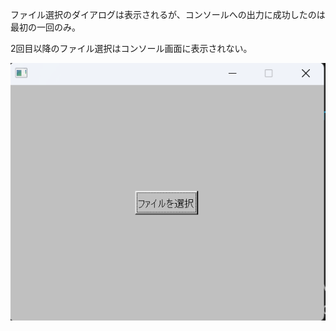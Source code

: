 ファイル選択のダイアログは表示されるが、コンソールへの出力に成功したのは最初の一回のみ。

2回目以降のファイル選択はコンソール画面に表示されない。

![dialogs_screenshot](./screenshots/dialogs.png)
